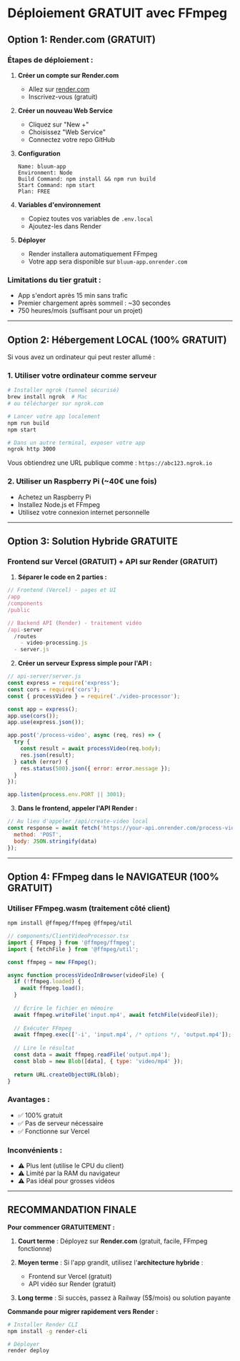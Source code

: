 # Déploiement GRATUIT avec FFmpeg

## Option 1: Render.com (GRATUIT)

### Étapes de déploiement :

1. **Créer un compte sur Render.com**
   - Allez sur [render.com](https://render.com)
   - Inscrivez-vous (gratuit)

2. **Créer un nouveau Web Service**
   - Cliquez sur "New +"
   - Choisissez "Web Service"
   - Connectez votre repo GitHub

3. **Configuration**
   ```
   Name: bluum-app
   Environment: Node
   Build Command: npm install && npm run build
   Start Command: npm start
   Plan: FREE
   ```

4. **Variables d'environnement**
   - Copiez toutes vos variables de `.env.local`
   - Ajoutez-les dans Render

5. **Déployer**
   - Render installera automatiquement FFmpeg
   - Votre app sera disponible sur `bluum-app.onrender.com`

### Limitations du tier gratuit :
- App s'endort après 15 min sans trafic
- Premier chargement après sommeil : ~30 secondes
- 750 heures/mois (suffisant pour un projet)

---

## Option 2: Hébergement LOCAL (100% GRATUIT)

Si vous avez un ordinateur qui peut rester allumé :

### 1. **Utiliser votre ordinateur comme serveur**

```bash
# Installer ngrok (tunnel sécurisé)
brew install ngrok  # Mac
# ou télécharger sur ngrok.com

# Lancer votre app localement
npm run build
npm start

# Dans un autre terminal, exposer votre app
ngrok http 3000
```

Vous obtiendrez une URL publique comme : `https://abc123.ngrok.io`

### 2. **Utiliser un Raspberry Pi** (~40€ une fois)
- Achetez un Raspberry Pi
- Installez Node.js et FFmpeg
- Utilisez votre connexion internet personnelle

---

## Option 3: Solution Hybride GRATUITE

### Frontend sur Vercel (GRATUIT) + API sur Render (GRATUIT)

1. **Séparer le code en 2 parties :**

```javascript
// Frontend (Vercel) - pages et UI
/app
/components
/public

// Backend API (Render) - traitement vidéo
/api-server
  /routes
    - video-processing.js
  - server.js
```

2. **Créer un serveur Express simple pour l'API :**

```javascript
// api-server/server.js
const express = require('express');
const cors = require('cors');
const { processVideo } = require('./video-processor');

const app = express();
app.use(cors());
app.use(express.json());

app.post('/process-video', async (req, res) => {
  try {
    const result = await processVideo(req.body);
    res.json(result);
  } catch (error) {
    res.status(500).json({ error: error.message });
  }
});

app.listen(process.env.PORT || 3001);
```

3. **Dans le frontend, appeler l'API Render :**

```javascript
// Au lieu d'appeler /api/create-video local
const response = await fetch('https://your-api.onrender.com/process-video', {
  method: 'POST',
  body: JSON.stringify(data)
});
```

---

## Option 4: FFmpeg dans le NAVIGATEUR (100% GRATUIT)

### Utiliser FFmpeg.wasm (traitement côté client)

```bash
npm install @ffmpeg/ffmpeg @ffmpeg/util
```

```javascript
// components/ClientVideoProcessor.tsx
import { FFmpeg } from '@ffmpeg/ffmpeg';
import { fetchFile } from '@ffmpeg/util';

const ffmpeg = new FFmpeg();

async function processVideoInBrowser(videoFile) {
  if (!ffmpeg.loaded) {
    await ffmpeg.load();
  }
  
  // Écrire le fichier en mémoire
  await ffmpeg.writeFile('input.mp4', await fetchFile(videoFile));
  
  // Exécuter FFmpeg
  await ffmpeg.exec(['-i', 'input.mp4', /* options */, 'output.mp4']);
  
  // Lire le résultat
  const data = await ffmpeg.readFile('output.mp4');
  const blob = new Blob([data], { type: 'video/mp4' });
  
  return URL.createObjectURL(blob);
}
```

### Avantages :
- ✅ 100% gratuit
- ✅ Pas de serveur nécessaire
- ✅ Fonctionne sur Vercel

### Inconvénients :
- ⚠️ Plus lent (utilise le CPU du client)
- ⚠️ Limité par la RAM du navigateur
- ⚠️ Pas idéal pour grosses vidéos

---

## RECOMMANDATION FINALE

**Pour commencer GRATUITEMENT :**

1. **Court terme** : Déployez sur **Render.com** (gratuit, facile, FFmpeg fonctionne)

2. **Moyen terme** : Si l'app grandit, utilisez l'**architecture hybride** :
   - Frontend sur Vercel (gratuit)
   - API vidéo sur Render (gratuit)

3. **Long terme** : Si succès, passez à Railway (5$/mois) ou solution payante

**Commande pour migrer rapidement vers Render :**
```bash
# Installer Render CLI
npm install -g render-cli

# Déployer
render deploy
```
